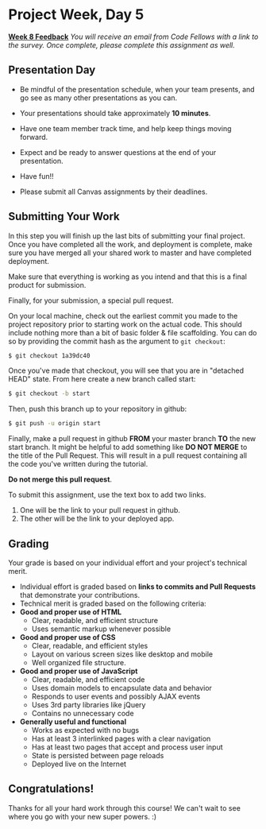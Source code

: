 # Project Week, Day 5
[**Week 8 Feedback**]()
*You will receive an email from Code Fellows with a link to the survey. Once complete, please complete this assignment as well.*
## Presentation Day

* Be mindful of the presentation schedule, when your team presents, and go see as many other presentations as you can.

* Your presentations should take approximately **10 minutes**. 

* Have one team member track time, and help keep things moving forward.

* Expect and be ready to answer questions at the end of your presentation. 

* Have fun!!

* Please submit all Canvas assignments by their deadlines.

## Submitting Your Work

In this step you will finish up the last bits of submitting your final project.
Once you have completed all the work, and deployment is complete, make sure you have merged all your shared work to master and have completed deployment.

Make sure that everything is working as you intend and that this is a final product for submission.

Finally, for your submission, a special pull request.

On your local machine, check out the earliest commit you made to the project repository prior to starting work on the actual code. This should include nothing more than a bit of basic folder & file scaffolding. You can do so by providing the commit hash as the argument to ``git checkout``:

```bash
$ git checkout 1a39dc40
```

Once you've made that checkout, you will see that you are in "detached HEAD" state.
From here create a new branch called start:

```bash
$ git checkout -b start
```

Then, push this branch up to your repository in github:

```bash
$ git push -u origin start
```

Finally, make a pull request in github **FROM** your master branch **TO** the new start branch. It might be helpful to add something like **DO NOT MERGE** to the title of the Pull Request. This will result in a pull request containing all the code you've written during the tutorial.

**Do not merge this pull request**.

To submit this assignment, use the text box to add two links.
1. One will be the link to your pull request in github.
2. The other will be the link to your deployed app.

## Grading
Your grade is based on your individual effort and your project's technical merit.
* Individual effort is graded based on **links to commits and Pull Requests** that demonstrate your contributions.
* Technical merit is graded based on the following criteria:
 * **Good and proper use of HTML**
   * Clear, readable, and efficient structure
    * Uses semantic markup whenever possible
 * **Good and proper use of CSS**
    * Clear, readable, and efficient styles
    * Layout on various screen sizes like desktop and mobile
    * Well organized file structure.
 * **Good and proper use of JavaScript**
    * Clear, readable, and efficient code
    * Uses domain models to encapsulate data and behavior
    * Responds to user events and possibly AJAX events
    * Uses 3rd party libraries like jQuery
    * Contains no unnecessary code
 * **Generally useful and functional**
    * Works as expected with no bugs
    * Has at least 3 interlinked pages with a clear navigation
    * Has at least two pages that accept and process user input
    * State is persisted between page reloads
    * Deployed live on the Internet

## Congratulations!
Thanks for all your hard work through this course! We can't wait to see where you go with your new super powers. :)
